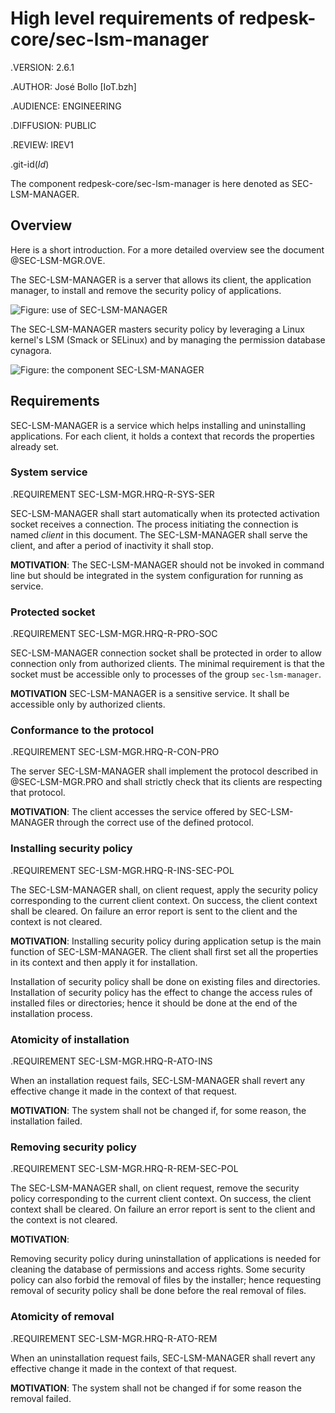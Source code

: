 # High level requirements of redpesk-core/sec-lsm-manager

.VERSION: 2.6.1

.AUTHOR: José Bollo [IoT.bzh]

.AUDIENCE: ENGINEERING

.DIFFUSION: PUBLIC

.REVIEW: IREV1

.git-id($Id$)

The component redpesk-core/sec-lsm-manager is here denoted as
SEC-LSM-MANAGER.

## Overview

Here is a short introduction. For a more detailed overview
see the document @SEC-LSM-MGR.OVE.

The SEC-LSM-MANAGER is a server that allows its client, the application
manager, to install and remove the security policy of applications.

![Figure: use of SEC-LSM-MANAGER](assets/SEC-LSM-MGR.OVE.fig-2.svg)

The SEC-LSM-MANAGER masters security policy by leveraging a Linux
kernel's LSM (Smack or SELinux) and by managing the permission database
cynagora.

![Figure: the component SEC-LSM-MANAGER](assets/SEC-LSM-MGR.OVE.fig-1.svg)

## Requirements

SEC-LSM-MANAGER is a service which helps installing and uninstalling
applications. For each client, it holds a context that records the
properties already set.

### System service

.REQUIREMENT SEC-LSM-MGR.HRQ-R-SYS-SER

SEC-LSM-MANAGER shall start automatically when its protected activation
socket receives a connection. The process initiating the connection is
named *client* in this document. The SEC-LSM-MANAGER shall serve the
client, and after a period of inactivity it shall stop.

**MOTIVATION**:
The SEC-LSM-MANAGER should not be invoked in command line but
should be integrated in the system configuration for running as service.

### Protected socket

.REQUIREMENT SEC-LSM-MGR.HRQ-R-PRO-SOC

SEC-LSM-MANAGER connection socket shall be protected in order to
allow connection only from authorized clients. The minimal
requirement is that the socket must be accessible only to processes
of the group `sec-lsm-manager`.

**MOTIVATION**
SEC-LSM-MANAGER is a sensitive service. It shall be accessible only
by authorized clients.

### Conformance to the protocol

.REQUIREMENT SEC-LSM-MGR.HRQ-R-CON-PRO

The server SEC-LSM-MANAGER shall implement the protocol described
in @SEC-LSM-MGR.PRO and shall strictly check that its clients are
respecting that protocol.

**MOTIVATION**:
The client accesses the service offered by SEC-LSM-MANAGER through the
correct use of the defined protocol.

### Installing security policy

.REQUIREMENT SEC-LSM-MGR.HRQ-R-INS-SEC-POL

The SEC-LSM-MANAGER shall, on client request, apply the security policy
corresponding to the current client context. On success, the client
context shall be cleared. On failure an error report is sent to the
client and the context is not cleared.

**MOTIVATION**:
Installing security policy during application setup is the main function
of SEC-LSM-MANAGER. The client shall first set all the properties in its
context and then apply it for installation.

Installation of security policy shall be done on existing files and
directories. Installation of security policy has the effect to change
the access rules of installed files or directories; hence it should be
done at the end of the installation process.

### Atomicity of installation

.REQUIREMENT SEC-LSM-MGR.HRQ-R-ATO-INS

When an installation request fails, SEC-LSM-MANAGER shall revert any
effective change it made in the context of that request.

**MOTIVATION**:
The system shall not be changed if, for some reason, the installation failed.

### Removing security policy

.REQUIREMENT SEC-LSM-MGR.HRQ-R-REM-SEC-POL

The SEC-LSM-MANAGER shall, on client request, remove the security policy
corresponding to the current client context. On success, the client
context shall be cleared. On failure an error report is sent to the
client and the context is not cleared.

**MOTIVATION**:

Removing security policy during uninstallation of applications is needed
for cleaning the database of permissions and access rights. Some
security policy can also forbid the removal of files by the installer;
hence requesting removal of security policy shall be done before the
real removal of files.

### Atomicity of removal

.REQUIREMENT SEC-LSM-MGR.HRQ-R-ATO-REM

When an uninstallation request fails, SEC-LSM-MANAGER shall revert any
effective change it made in the context of that request.

**MOTIVATION**:
The system shall not be changed if for some reason the removal failed.
